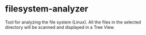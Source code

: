 # filesystem-analyzer

Tool for analyzing the file system (Linux). All the files in the selected directory will be scanned and displayed in a Tree View. 
